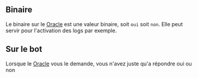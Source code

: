 ## Binaire
Le binaire sur le [Oracle](https://bit.ly/3NUdTvE) est une valeur binaire, soit `oui` soit `non`.
Elle peut servir pour l'activation des logs par exemple.

## Sur le bot
Lorsque le [Oracle](https://bit.ly/3NUdTvE) vous le demande, vous n'avez juste qu'a répondre oui ou non